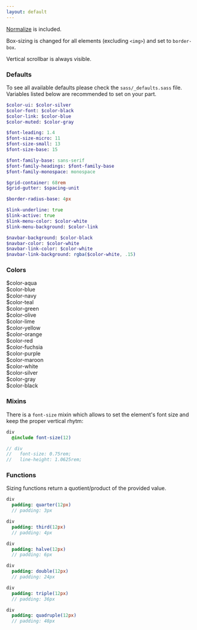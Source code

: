 ```yaml
---
layout: default
---
```


[Normalize](https://github.com/necolas/normalize.css) is included.

Box-sizing is changed for all elements (excluding `<img>`) and set to `border-box`.

Vertical scrollbar is always visible.

### Defaults

To see all available defaults please check the `sass/_defaults.sass` file.
Variables listed below are recommended to set on your part.

```sass
$color-ui: $color-silver
$color-font: $color-black
$color-link: $color-blue
$color-muted: $color-gray

$font-leading: 1.4
$font-size-micro: 11
$font-size-small: 13
$font-size-base: 15

$font-family-base: sans-serif
$font-family-headings: $font-family-base
$font-family-monospace: monospace

$grid-container: 68rem
$grid-gutter: $spacing-unit

$border-radius-base: 4px

$link-underline: true
$link-active: true
$link-menu-color: $color-white 
$link-menu-background: $color-link 

$navbar-background: $color-black 
$navbar-color: $color-white 
$navbar-link-color: $color-white 
$navbar-link-background: rgba($color-white, .15) 
```

### Colors

<div class="grid">
  <div class="grid-item 1/6"><div class="color-block color-block-aqua">$color-aqua</div></div>
  <div class="grid-item 1/6"><div class="color-block color-block-blue">$color-blue</div></div>
  <div class="grid-item 1/6"><div class="color-block color-block-navy">$color-navy</div></div>
  <div class="grid-item 1/6"><div class="color-block color-block-teal">$color-teal</div></div>
  <div class="grid-item 1/6"><div class="color-block color-block-green">$color-green</div></div>
  <div class="grid-item 1/6"><div class="color-block color-block-olive">$color-olive</div></div>

  <div class="grid-item 1/6"><div class="color-block color-block-lime">$color-lime</div></div>
  <div class="grid-item 1/6"><div class="color-block color-block-yellow">$color-yellow</div></div>
  <div class="grid-item 1/6"><div class="color-block color-block-orange">$color-orange</div></div>
  <div class="grid-item 1/6"><div class="color-block color-block-red">$color-red</div></div>
  <div class="grid-item 1/6"><div class="color-block color-block-fuchsia">$color-fuchsia</div></div>
  <div class="grid-item 1/6"><div class="color-block color-block-purple">$color-purple</div></div>

  <div class="grid-item 1/6"><div class="color-block color-block-maroon">$color-maroon</div></div>
  <div class="grid-item 1/6"><div class="color-block color-block-white">$color-white</div></div>
  <div class="grid-item 1/6"><div class="color-block color-block-silver">$color-silver</div></div>
  <div class="grid-item 1/6"><div class="color-block color-block-gray">$color-gray</div></div>
  <div class="grid-item 1/6"><div class="color-block color-block-black">$color-black</div></div>
</div>

### Mixins

There is a `font-size` mixin which allows to set the element's font size
and keep the proper vertical rhytm:

```sass
div
  @include font-size(12)

// div
//   font-size: 0.75rem;
//   line-height: 1.0625rem;

```

### Functions

Sizing functions return a quotient/product of the provided value.

```sass
div
  padding: quarter(12px)
  // padding: 3px

div
  padding: third(12px)
  // padding: 4px

div
  padding: halve(12px)
  // padding: 6px

div
  padding: double(12px)
  // padding: 24px

div
  padding: triple(12px)
  // padding: 36px

div
  padding: quadruple(12px)
  // padding: 48px
```
